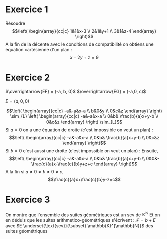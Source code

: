 # Exercice 1
Résoudre
$$\left( \begin{array}{cc|c}
1&1&x-3 \\
2&1&y+1 \\
3&1&z-4
\end{array} \right)$$
A la fin de la décente avec le conditions de compatibilité on obtiens une équation cartésienne d'un plan : 
$$x-2y+z = 9$$

# Exercice 2
$\overrightarrow{EF} = (-a, b, 0)$
$\overrightarrow{EG} = (-a,0, c)$

$E = (a, 0, 0)$

$$\left( \begin{array}{cc|c}
-a&-a&x-a \\
b&0&y \\
0&c&z
\end{array} \right) \sim_{L} \left( \begin{array}{cc|c}
-a&-a&x-a \\
0&b& \frac{b}{a}x+y-b \\
0&c&z
\end{array} \right) \sim_{L}$$
Si $a = 0$ on a une équation de droite (c'est impossible on veut un plan) : 
$$\left( \begin{array}{cc|c}
-a&-a&x-a \\
0&b& \frac{b}{a}x+y-b \\
0&c&z
\end{array} \right)$$
Si $b = 0$ c'est aussi une droite (c'est impossible on veut un plan) :
Ensuite, 
$$\left( \begin{array}{cc|c}
-a&-a&x-a \\
0&b& \frac{b}{a}x+y-b \\
0&0&-\frac{c}{a}x-\frac{c}{b}y+z+c
\end{array} \right)$$
A la fin si $a \neq 0 \neq b \neq 0 \neq c$, 
$$\frac{c}{a}x+\frac{c}{b}y-z=c$$

# Exercice 3
On montre que l'ensemble des suites géométriques est un sev de $\mathbb{K}^{\mathbb{N}}$
Et on en déduis que les suites arithmetico-géométriques s'écrivent : $\mathcal{F} = b + E$ avec $E \underset{\text{sev}}{\subset} \mathbb{K}^{\mathbb{N}}$ des suites géométriques

